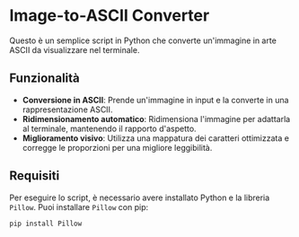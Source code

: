 # Image-to-ASCII Converter

Questo è un semplice script in Python che converte un'immagine in arte ASCII da visualizzare nel terminale.

## Funzionalità
- **Conversione in ASCII**: Prende un'immagine in input e la converte in una rappresentazione ASCII.
- **Ridimensionamento automatico**: Ridimensiona l'immagine per adattarla al terminale, mantenendo il rapporto d'aspetto.
- **Miglioramento visivo**: Utilizza una mappatura dei caratteri ottimizzata e corregge le proporzioni per una migliore leggibilità.

## Requisiti
Per eseguire lo script, è necessario avere installato Python e la libreria `Pillow`.
Puoi installare `Pillow` con pip:
```bash
pip install Pillow
